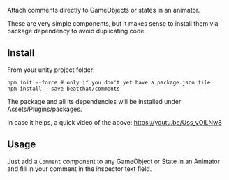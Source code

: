 Attach comments directly to GameObjects or states in an animator.

These are very simple components, but it makes sense to install them via package dependency to avoid duplicating code.

## Install

From your unity project folder:

    npm init --force # only if you don't yet have a package.json file
    npm install --save beatthat/comments

The package and all its dependencies will be installed under Assets/Plugins/packages.

In case it helps, a quick video of the above: https://youtu.be/Uss_yOiLNw8

## Usage

Just add a `Comment` component to any GameObject or State in an Animator and fill in your comment in the inspector text field.
